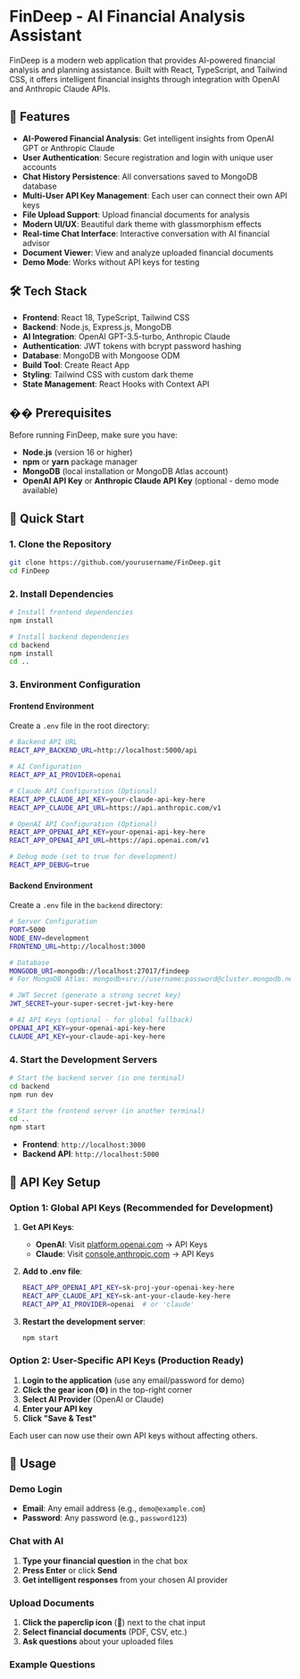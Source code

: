 # FinDeep - AI Financial Analysis Assistant

FinDeep is a modern web application that provides AI-powered financial analysis and planning assistance. Built with React, TypeScript, and Tailwind CSS, it offers intelligent financial insights through integration with OpenAI and Anthropic Claude APIs.

## 🚀 Features

- **AI-Powered Financial Analysis**: Get intelligent insights from OpenAI GPT or Anthropic Claude
- **User Authentication**: Secure registration and login with unique user accounts
- **Chat History Persistence**: All conversations saved to MongoDB database
- **Multi-User API Key Management**: Each user can connect their own API keys
- **File Upload Support**: Upload financial documents for analysis
- **Modern UI/UX**: Beautiful dark theme with glassmorphism effects
- **Real-time Chat Interface**: Interactive conversation with AI financial advisor
- **Document Viewer**: View and analyze uploaded financial documents
- **Demo Mode**: Works without API keys for testing

## 🛠️ Tech Stack

- **Frontend**: React 18, TypeScript, Tailwind CSS
- **Backend**: Node.js, Express.js, MongoDB
- **AI Integration**: OpenAI GPT-3.5-turbo, Anthropic Claude
- **Authentication**: JWT tokens with bcrypt password hashing
- **Database**: MongoDB with Mongoose ODM
- **Build Tool**: Create React App
- **Styling**: Tailwind CSS with custom dark theme
- **State Management**: React Hooks with Context API

## �� Prerequisites

Before running FinDeep, make sure you have:

- **Node.js** (version 16 or higher)
- **npm** or **yarn** package manager
- **MongoDB** (local installation or MongoDB Atlas account)
- **OpenAI API Key** or **Anthropic Claude API Key** (optional - demo mode available)

## 🚀 Quick Start

### 1. Clone the Repository

```bash
git clone https://github.com/yourusername/FinDeep.git
cd FinDeep
```

### 2. Install Dependencies

```bash
# Install frontend dependencies
npm install

# Install backend dependencies
cd backend
npm install
cd ..
```

### 3. Environment Configuration

#### Frontend Environment
Create a `.env` file in the root directory:

```bash
# Backend API URL
REACT_APP_BACKEND_URL=http://localhost:5000/api

# AI Configuration
REACT_APP_AI_PROVIDER=openai

# Claude API Configuration (Optional)
REACT_APP_CLAUDE_API_KEY=your-claude-api-key-here
REACT_APP_CLAUDE_API_URL=https://api.anthropic.com/v1

# OpenAI API Configuration (Optional)
REACT_APP_OPENAI_API_KEY=your-openai-api-key-here
REACT_APP_OPENAI_API_URL=https://api.openai.com/v1

# Debug mode (set to true for development)
REACT_APP_DEBUG=true
```

#### Backend Environment
Create a `.env` file in the `backend` directory:

```bash
# Server Configuration
PORT=5000
NODE_ENV=development
FRONTEND_URL=http://localhost:3000

# Database
MONGODB_URI=mongodb://localhost:27017/findeep
# For MongoDB Atlas: mongodb+srv://username:password@cluster.mongodb.net/findeep

# JWT Secret (generate a strong secret key)
JWT_SECRET=your-super-secret-jwt-key-here

# AI API Keys (optional - for global fallback)
OPENAI_API_KEY=your-openai-api-key-here
CLAUDE_API_KEY=your-claude-api-key-here
```

### 4. Start the Development Servers

```bash
# Start the backend server (in one terminal)
cd backend
npm run dev

# Start the frontend server (in another terminal)
cd ..
npm start
```

- **Frontend**: `http://localhost:3000`
- **Backend API**: `http://localhost:5000`

## 🔑 API Key Setup

### Option 1: Global API Keys (Recommended for Development)

1. **Get API Keys**:
   - **OpenAI**: Visit [platform.openai.com](https://platform.openai.com) → API Keys
   - **Claude**: Visit [console.anthropic.com](https://console.anthropic.com) → API Keys

2. **Add to .env file**:
   ```bash
   REACT_APP_OPENAI_API_KEY=sk-proj-your-openai-key-here
   REACT_APP_CLAUDE_API_KEY=sk-ant-your-claude-key-here
   REACT_APP_AI_PROVIDER=openai  # or 'claude'
   ```

3. **Restart the development server**:
   ```bash
   npm start
   ```

### Option 2: User-Specific API Keys (Production Ready)

1. **Login to the application** (use any email/password for demo)
2. **Click the gear icon (⚙️)** in the top-right corner
3. **Select AI Provider** (OpenAI or Claude)
4. **Enter your API key**
5. **Click "Save & Test"**

Each user can now use their own API keys without affecting others.

## 🎯 Usage

### Demo Login
- **Email**: Any email address (e.g., `demo@example.com`)
- **Password**: Any password (e.g., `password123`)

### Chat with AI
1. **Type your financial question** in the chat box
2. **Press Enter** or click **Send**
3. **Get intelligent responses** from your chosen AI provider

### Upload Documents
1. **Click the paperclip icon** (📎) next to the chat input
2. **Select financial documents** (PDF, CSV, etc.)
3. **Ask questions** about your uploaded files

### Example Questions
